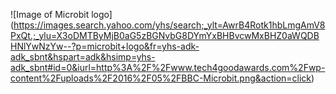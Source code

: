 ![Image of Microbit logo] (https://images.search.yahoo.com/yhs/search;_ylt=AwrB4Rotk1hbLmgAmV8PxQt.;_ylu=X3oDMTByMjB0aG5zBGNvbG8DYmYxBHBvcwMxBHZ0aWQDBHNlYwNzYw--?p=microbit+logo&fr=yhs-adk-adk_sbnt&hspart=adk&hsimp=yhs-adk_sbnt#id=0&iurl=http%3A%2F%2Fwww.tech4goodawards.com%2Fwp-content%2Fuploads%2F2016%2F05%2FBBC-Microbit.png&action=click)
